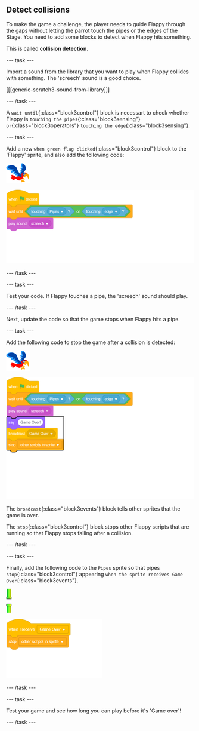 ## Detect collisions

To make the game a challenge, the player needs to guide Flappy through the gaps without letting the parrot touch the pipes or the edges of the Stage. You need to add some blocks to detect when Flappy hits something. 

This is called __collision detection__.

--- task ---

Import a sound from the library that you want to play when Flappy collides with something. The 'screech' sound is a good choice.

[[[generic-scratch3-sound-from-library]]]

--- /task ---

A `wait until`{:class="block3control"} block is necessart to check whether Flappy is `touching the pipes`{:class="block3sensing"} `or`{:class="block3operators"} `touching the edge`{:class="block3sensing"}.

--- task ---

Add a new `when green flag clicked`{:class="block3control"} block to the 'Flappy' sprite, and also add the following code:

![parrot sprite](images/flappy-sprite.png)

![blocks_1545312856_6552856](images/blocks_1545312856_6552856.png)

--- /task ---

--- task ---

Test your code. If Flappy touches a pipe, the 'screech' sound should play.

--- /task ---

Next, update the code so that the game stops when Flappy hits a pipe.

--- task ---

Add the following code to stop the game after a collision is detected:

![parrot sprite](images/flappy-sprite.png)

![blocks_1545312857_7440588](images/blocks_1545312857_7440588.png)

The `broadcast`{:class="block3events"} block tells other sprites that the game is over.

The `stop`{:class="block3control"} block stops other Flappy scripts that are running so that Flappy stops falling after a collision.

--- /task ---

--- task ---

Finally, add the following code to the `Pipes` sprite so that pipes `stop`{:class="block3control"} appearing `when the sprite receives Game Over`{:class="block3events"}.

![pipes sprite](images/pipes-sprite.png)

![blocks_1545312858_8772583](images/blocks_1545312858_8772583.png)

--- /task ---

--- task ---

Test your game and see how long you can play before it's 'Game over'!

--- /task ---

